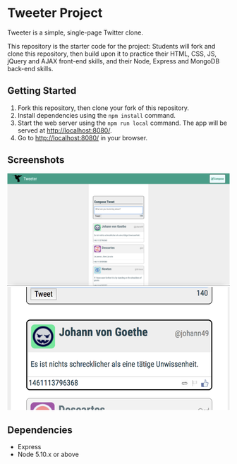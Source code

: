 # Tweeter Project

Tweeter is a simple, single-page Twitter clone.

This repository is the starter code for the project: Students will fork and clone this repository, then build upon it to practice their HTML, CSS, JS, jQuery and AJAX front-end skills, and their Node, Express and MongoDB back-end skills.

## Getting Started

1. Fork this repository, then clone your fork of this repository.
2. Install dependencies using the `npm install` command.
3. Start the web server using the `npm run local` command. The app will be served at <http://localhost:8080/>.
4. Go to <http://localhost:8080/> in your browser.

## Screenshots

!["screenshot of homepage"](https://github.com/huang948/tweeter/blob/master/public/images/Screen%20Shot%202018-05-24%20at%205.39.31%20PM.png)
!["screenshot of tweet when hovered over it"](https://github.com/huang948/tweeter/blob/master/public/images/Screen%20Shot%202018-05-24%20at%205.40.00%20PM.png)

## Dependencies

- Express
- Node 5.10.x or above
